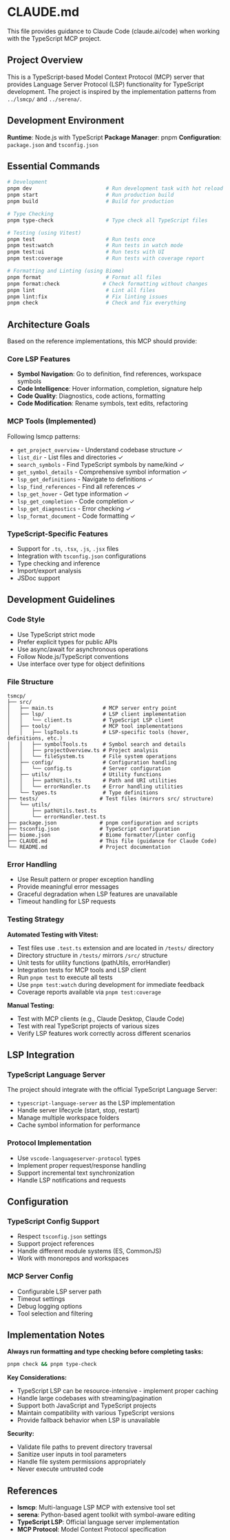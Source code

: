 # CLAUDE.md

This file provides guidance to Claude Code (claude.ai/code) when working with
the TypeScript MCP project.

## Project Overview

This is a TypeScript-based Model Context Protocol (MCP) server that provides
Language Server Protocol (LSP) functionality for TypeScript development. The
project is inspired by the implementation patterns from `../lsmcp/` and
`../serena/`.

## Development Environment

**Runtime**: Node.js with TypeScript **Package Manager**: pnpm **Configuration**: `package.json` and `tsconfig.json`

## Essential Commands

```bash
# Development
pnpm dev                        # Run development task with hot reload
pnpm start                      # Run production build
pnpm build                      # Build for production

# Type Checking
pnpm type-check                 # Type check all TypeScript files

# Testing (using Vitest)
pnpm test                       # Run tests once
pnpm test:watch                 # Run tests in watch mode
pnpm test:ui                    # Run tests with UI
pnpm test:coverage              # Run tests with coverage report

# Formatting and Linting (using Biome)
pnpm format                     # Format all files
pnpm format:check              # Check formatting without changes
pnpm lint                       # Lint all files
pnpm lint:fix                   # Fix linting issues
pnpm check                      # Check and fix everything
```

## Architecture Goals

Based on the reference implementations, this MCP should provide:

### Core LSP Features

- **Symbol Navigation**: Go to definition, find references, workspace symbols
- **Code Intelligence**: Hover information, completion, signature help
- **Code Quality**: Diagnostics, code actions, formatting
- **Code Modification**: Rename symbols, text edits, refactoring

### MCP Tools (Implemented)

Following lsmcp patterns:

- `get_project_overview` - Understand codebase structure ✓
- `list_dir` - List files and directories ✓
- `search_symbols` - Find TypeScript symbols by name/kind ✓
- `get_symbol_details` - Comprehensive symbol information ✓
- `lsp_get_definitions` - Navigate to definitions ✓
- `lsp_find_references` - Find all references ✓
- `lsp_get_hover` - Get type information ✓
- `lsp_get_completion` - Code completion ✓
- `lsp_get_diagnostics` - Error checking ✓
- `lsp_format_document` - Code formatting ✓

### TypeScript-Specific Features

- Support for `.ts`, `.tsx`, `.js`, `.jsx` files
- Integration with `tsconfig.json` configurations
- Type checking and inference
- Import/export analysis
- JSDoc support

## Development Guidelines

### Code Style

- Use TypeScript strict mode
- Prefer explicit types for public APIs
- Use async/await for asynchronous operations
- Follow Node.js/TypeScript conventions
- Use interface over type for object definitions

### File Structure

```
tsmcp/
├── src/
│   ├── main.ts                # MCP server entry point
│   ├── lsp/                   # LSP client implementation
│   │   └── client.ts          # TypeScript LSP client
│   ├── tools/                 # MCP tool implementations
│   │   ├── lspTools.ts        # LSP-specific tools (hover, definitions, etc.)
│   │   ├── symbolTools.ts     # Symbol search and details
│   │   ├── projectOverview.ts # Project analysis
│   │   └── fileSystem.ts      # File system operations
│   ├── config/                # Configuration handling
│   │   └── config.ts          # Server configuration
│   ├── utils/                 # Utility functions
│   │   ├── pathUtils.ts       # Path and URI utilities
│   │   └── errorHandler.ts    # Error handling utilities
│   └── types.ts               # Type definitions
├── tests/                    # Test files (mirrors src/ structure)
│   └── utils/
│       ├── pathUtils.test.ts
│       └── errorHandler.test.ts
├── package.json              # pnpm configuration and scripts
├── tsconfig.json             # TypeScript configuration
├── biome.json                # Biome formatter/linter config
├── CLAUDE.md                 # This file (guidance for Claude Code)
└── README.md                 # Project documentation
```

### Error Handling

- Use Result pattern or proper exception handling
- Provide meaningful error messages
- Graceful degradation when LSP features are unavailable
- Timeout handling for LSP requests

### Testing Strategy

**Automated Testing with Vitest:**

- Test files use `.test.ts` extension and are located in `/tests/` directory
- Directory structure in `/tests/` mirrors `/src/` structure
- Unit tests for utility functions (pathUtils, errorHandler)
- Integration tests for MCP tools and LSP client
- Run `pnpm test` to execute all tests
- Use `pnpm test:watch` during development for immediate feedback
- Coverage reports available via `pnpm test:coverage`

**Manual Testing:**

- Test with MCP clients (e.g., Claude Desktop, Claude Code)
- Test with real TypeScript projects of various sizes
- Verify LSP features work correctly across different scenarios

## LSP Integration

### TypeScript Language Server

The project should integrate with the official TypeScript Language Server:

- `typescript-language-server` as the LSP implementation
- Handle server lifecycle (start, stop, restart)
- Manage multiple workspace folders
- Cache symbol information for performance

### Protocol Implementation

- Use `vscode-languageserver-protocol` types
- Implement proper request/response handling
- Support incremental text synchronization
- Handle LSP notifications and requests

## Configuration

### TypeScript Config Support

- Respect `tsconfig.json` settings
- Support project references
- Handle different module systems (ES, CommonJS)
- Work with monorepos and workspaces

### MCP Server Config

- Configurable LSP server path
- Timeout settings
- Debug logging options
- Tool selection and filtering

## Implementation Notes

**Always run formatting and type checking before completing tasks:**

```bash
pnpm check && pnpm type-check
```

**Key Considerations:**

- TypeScript LSP can be resource-intensive - implement proper caching
- Handle large codebases with streaming/pagination
- Support both JavaScript and TypeScript projects
- Maintain compatibility with various TypeScript versions
- Provide fallback behavior when LSP is unavailable

**Security:**

- Validate file paths to prevent directory traversal
- Sanitize user inputs in tool parameters
- Handle file system permissions appropriately
- Never execute untrusted code

## References

- **lsmcp**: Multi-language LSP MCP with extensive tool set
- **serena**: Python-based agent toolkit with symbol-aware editing
- **TypeScript LSP**: Official language server implementation
- **MCP Protocol**: Model Context Protocol specification

